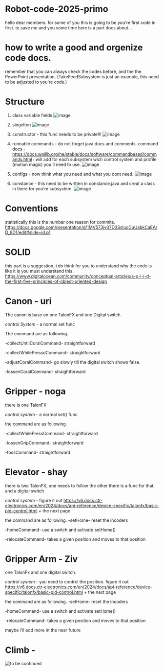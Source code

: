 # Robot-code-2025-primo

hello dear members. for some of you this is going to be you're first code in first.
to save me and you some time here is a part docs about...

# how to write a good and orgenize code docs.
remember that you can always check the codes before, and the the PowerPoint presentation.
(TakeFeedSubsystem is just an example, this need to be adjusted to you're code.)
# Structure    
  1. class variable fields
![image](https://github.com/user-attachments/assets/f1cc25c7-ef6a-4d9f-84fd-1953aab39079)
  2. singelton
![image](https://github.com/user-attachments/assets/887cd142-e0a6-4ac0-a5f3-0eb8af915e5b)
  3. constructor - this func needs to be private!!! 
![image](https://github.com/user-attachments/assets/28df7ca6-497b-4b6a-925f-bd9a64b774b4)
  4. runnable commands - do not forget java docs and comments.
  command docs - https://docs.wpilib.org/he/stable/docs/software/commandbased/commands.html
  i will add for each subsystem wich control system and profile (motion magic) you'll need to use. 
![image](https://github.com/user-attachments/assets/842af8af-1284-487f-85de-1c9b4be87084)
  5. configs - now think what you need and what you dont need. 
![image](https://github.com/user-attachments/assets/52a50d33-4f08-4a90-b133-cc5fd1484116)

  6. constance - this need to be written in constance.java and creat a class in there for you're subsystem.
![image](https://github.com/user-attachments/assets/5f019f1a-9da0-48de-9990-91d03c8ea541)

# Conventions 
  statistically this is the number one reason for commits. 
  https://docs.google.com/presentation/d/1MV573jy07D3SsIuoDuUabkCaEArD_9D1/edit#slide=id.p1
# SOLID 
  this part is a suggestion, i do think for you to understand why the code is like it is you must understand this. 
  https://www.digitalocean.com/community/conceptual-articles/s-o-l-i-d-the-first-five-principles-of-object-oriented-design

# Canon - uri
The canon is base on one TalonFX and one Digital switch.
 
*control System* - a normal set func

The command are as following.

-collectUntilCoralCommand- straightforward

-collectWhilePressdCommand- straightforward

-adjustCoralCommand- go slowly till the digital switch shows false.

-lossenCoralCommand- straightforward

# Gripper - noga
there is one TalonFX
 
*control system* - a normal set() func

 the command are as following.

-collectWhilePressCommand- straightforward

-lossenGripCommand- straightforward

-tossCommand- straightforward

# Elevator - shay
there is two TalonFX, one needs to follow the other there is a func for that, and a digital switch

*control system* - figure it out https://v6.docs.ctr-electronics.com/en/2024/docs/api-reference/device-specific/talonfx/basic-pid-control.html + the next page 

 the command are as following.
-setHome- reset the incoders

-homeCommand- use a switch and activate setHome()

-relocateCommand- takes a given position and moves to that position

# Gripper Arm - Ziv
one TalonFx and one digital switch.

*control system* - you need to control the position. figure it out 
https://v6.docs.ctr-electronics.com/en/2024/docs/api-reference/device-specific/talonfx/basic-pid-control.html + the next page 

the command are as following.
-setHome- reset the incoders

-homeCommand- use a switch and activate setHome()

-relocateCommand- takes a given position and moves to that position

maybe i'll add more in the near future  

# Climb - 
![to be continued](https://github.com/user-attachments/assets/7db5fb63-70b3-4646-9a80-58158f3e28ee)



